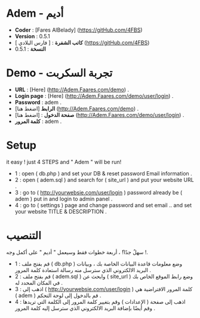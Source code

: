 Adem - أديم 
===============
- **Coder** : [Fares AlBelady] (https://gitHub.com/4FBS)
- **Version** : 0.5.1
- **كاتب الشفرة** : [ فارس البلادي ] (https://gitHub.com/4FBS)
- **النسخة** : 0.5.1


Demo - تجربة السكربت
====
- **URL** : [Here] (http://Adem.Faares.com/demo) .
- **Login page** : [Here] (http://Adem.Faares.com/demo/user/login) .
- **Password** : adem .
- **الرابط** [اضغط هنا] (http://Adem.Faares.com/demo) .
- **صفحة الدخول** : [اضغط هنا] (http://Adem.Faares.com/demo/user/login)  .
- **كلمة المرور** : adem .


Setup
===
it easy ! just 4 STEPS and " Adem " will be run!
- 1 : open ( db.php ) and set your DB & reset password Email information .
- 2 : open ( adem.sql ) and search for ( site_url ) and put your website URL .
- 3 : go to ( http://yourwebsie.com/user/login ) password already be ( adem ) put in and login to admin panel .
- 4 : go to ( settings ) page and change password and set email .. and set your website TITLE & DESCRIPTION .

التنصيب
===
سهلٌ جدًا!ّ ، أربعة خطوات فقط وسيعمل " أديم " على أكمل وجه !.
- 1 : قم بفتح ملف ( db.php ) وضع معلومات قاعدة البيانات الخاصة بك ، وبيانات البريد الالكتروني الذي سترسل منه رسالة استعادة كلمة المرور .
- 2 : قم بفتح ملف ( adem.sql ) وابحث عن ( site_url ) وضع رابط الموقع الخاص بك في المكان المحدد له .
- 3 : اذهب إلى ( http://yourwebsie.com/user/login ) كلمة المرور الافتراضية هي ( adem ) قم بالدخول إلى لوحة التحكم .
- 4 : اذهب إلى صفحة ( الإعدادات ) وقم بتغيير كلمة المرور إلى الكلمة التي تريدها وقم أيضًا بإضافة البريد الالكتروني الذي سترسل إليه كلمة المرور .

